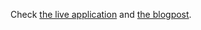 
Check [the live application](https://serverless-battleground.vercel.app/) and [the blogpost](https://blog.upstash.com/serverless-database-benchmark).
